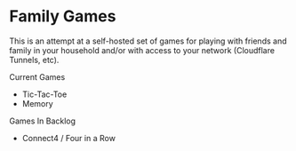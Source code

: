 # Family Games

This is an attempt at a self-hosted set of games for playing with friends and family in your household and/or with access to your network (Cloudflare Tunnels, etc). 

Current Games
- Tic-Tac-Toe
- Memory

Games In Backlog
- Connect4 / Four in a Row
